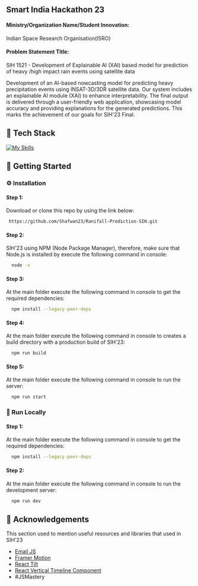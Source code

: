 <!-- Getting Started -->
## Smart India Hackathon 23

#### Ministry/Organization Name/Student Innovation:
Indian Space Research Organisation(ISRO)

#### Problem Statement Title:
SIH 1521 - Development of Explainable AI (XAI) based model for prediction of heavy /high impact rain events using satellite data

Development of an AI-based nowcasting model for predicting heavy precipitation events using INSAT-3D/3DR satellite data. Our system includes an explainable AI module (XAI) to enhance interpretability. The final output is delivered through a user-friendly web application, showcasing model accuracy and providing explanations for the generated predictions. This marks the achievement of our goals for SIH'23 Final.



<!-- TechStack -->
## :space_invader: Tech Stack

[![My Skills](https://skillicons.dev/icons?i=js,react,tailwind,threejs)](https://skillicons.dev)


<!-- Getting Started -->
## :toolbox: Getting Started

<!-- Installation -->
### :gear: Installation

#### Step 1:
Download or clone this repo by using the link below:

```bash
 https://github.com/Shafwan23/Ranifall-Prediction-SIH.git
```

#### Step 2:

SIH'23 using NPM (Node Package Manager), therefore, make sure that Node.js is installed by execute the following command in console:

```bash
  node -v
```

#### Step 3:

At the main folder execute the following command in console to get the required dependencies:

```bash
  npm install --legacy-peer-deps
```

#### Step 4:

At the main folder execute the following command in console to creates a build directory with a production build of SIH'23:

```bash
  npm run build
```

#### Step 5:

At the main folder execute the following command in console to run the server:

```bash
  npm run start
```

<!-- Run Locally -->
### :running: Run Locally

#### Step 1:

At the main folder execute the following command in console to get the required dependencies:

```bash
  npm install --legacy-peer-deps
```

#### Step 2:

At the main folder execute the following command in console to run the development server:

```bash
  npm run dev
```


<!-- Acknowledgments -->
## :gem: Acknowledgements

This section used to mention useful resources and libraries that used in SIH'23

 - [Email JS](https://www.emailjs.com/)
 - [Framer Motion](https://www.framer.com/motion/)
 - [React Tilt](https://www.npmjs.com/package/react-tilt)
 - [React Vertical Timeline Component](https://www.npmjs.com/package/react-vertical-timeline-component)
 - #JSMastery

